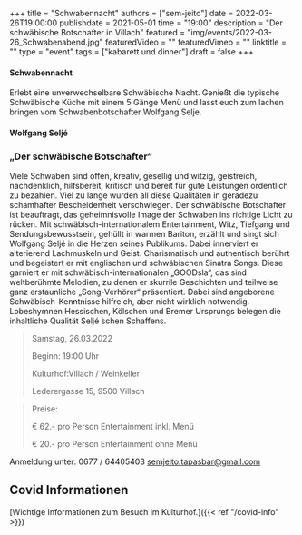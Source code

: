 +++
title = "Schwabennacht"
authors = ["sem-jeito"]
date = 2022-03-26T19:00:00
publishdate = 2021-05-01
time = "19:00"
description = "Der schwäbische Botschafter in Villach"
featured = "img/events/2022-03-26_Schwabenabend.jpg"
featuredVideo = ""
featuredVimeo = ""
linktitle = ""
type = "event"
tags = ["kabarett und dinner"]
draft = false
+++

#### Schwabennacht

Erlebt eine unverwechselbare Schwäbische Nacht. Genießt die typische Schwäbische Küche mit einem 5 Gänge Menü und lasst euch zum lachen bringen vom Schwabenbotschafter Wolfgang Selje.

#### Wolfgang Seljé

### „Der schwäbische Botschafter“

Viele Schwaben sind offen, kreativ, gesellig und witzig, geistreich, nachdenklich, hilfsbereit, kritisch und bereit für gute Leistungen ordentlich zu bezahlen.
Viel zu lange wurden all diese Qualitäten in geradezu schamhafter Bescheidenheit verschwiegen. Der schwäbische Botschafter ist beauftragt, das geheimnisvolle Image der Schwaben ins richtige Licht zu rücken. Mit schwäbisch-internationalem Entertainment, Witz, Tiefgang und Sendungsbewusstsein, gehüllt in warmen Bariton, erzählt und singt sich Wolfgang Seljé in die Herzen seines Publikums. Dabei innerviert er alterierend Lachmuskeln und Geist. Charismatisch und authentisch berührt und begeistert er mit englischen und schwäbischen Sinatra Songs. Diese garniert er mit schwäbisch-internationalen „GOODsla“, das sind weltberühmte Melodien, zu denen er skurrile Geschichten und teilweise ganz erstaunliche „Song-Verhörer“ präsentiert.
Dabei sind angeborene Schwäbisch-Kenntnisse hilfreich, aber nicht wirklich notwendig. Lobeshymnen Hessischen, Kölschen und Bremer Ursprungs belegen die inhaltliche Qualität Seljé ́schen Schaffens.


>Samstag, 26.03.2022
>
>Beginn: 19:00 Uhr
>
>Kulturhof:Villach / Weinkeller
>
>Lederergasse 15, 9500 Villach


> Preise: 
>
>€ 62.- pro Person Entertainment inkl. Menü
> 
>€ 20.- pro Person Entertainment ohne Menü



Anmeldung unter:
0677 / 64405403
semjeito.tapasbar@gmail.com



## Covid Informationen

[Wichtige Informationen zum Besuch im Kulturhof.]({{< ref "/covid-info" >}})
